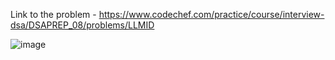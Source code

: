 Link to the problem - https://www.codechef.com/practice/course/interview-dsa/DSAPREP_08/problems/LLMID


![image](https://github.com/Haleshot/Competitive-Programming/assets/57552973/462e1b58-8104-4404-a14c-4ca288e97be3)
